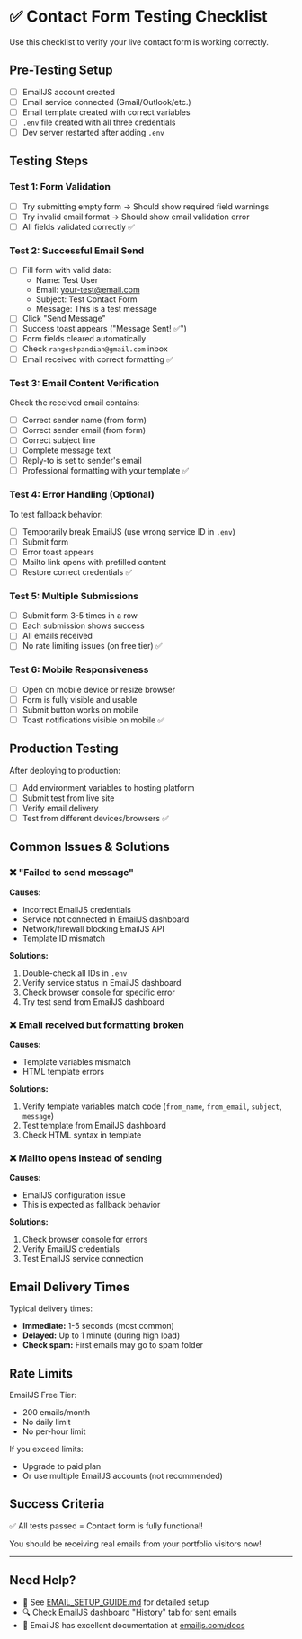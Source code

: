 # ✅ Contact Form Testing Checklist

Use this checklist to verify your live contact form is working correctly.

## Pre-Testing Setup

- [ ] EmailJS account created
- [ ] Email service connected (Gmail/Outlook/etc.)
- [ ] Email template created with correct variables
- [ ] `.env` file created with all three credentials
- [ ] Dev server restarted after adding `.env`

## Testing Steps

### Test 1: Form Validation
- [ ] Try submitting empty form → Should show required field warnings
- [ ] Try invalid email format → Should show email validation error
- [ ] All fields validated correctly ✅

### Test 2: Successful Email Send
- [ ] Fill form with valid data:
  - Name: Test User
  - Email: your-test@email.com
  - Subject: Test Contact Form
  - Message: This is a test message
- [ ] Click "Send Message"
- [ ] Success toast appears ("Message Sent! ✅")
- [ ] Form fields cleared automatically
- [ ] Check `rangeshpandian@gmail.com` inbox
- [ ] Email received with correct formatting ✅

### Test 3: Email Content Verification
Check the received email contains:
- [ ] Correct sender name (from form)
- [ ] Correct sender email (from form)
- [ ] Correct subject line
- [ ] Complete message text
- [ ] Reply-to is set to sender's email
- [ ] Professional formatting with your template ✅

### Test 4: Error Handling (Optional)
To test fallback behavior:
- [ ] Temporarily break EmailJS (use wrong service ID in `.env`)
- [ ] Submit form
- [ ] Error toast appears
- [ ] Mailto link opens with prefilled content
- [ ] Restore correct credentials ✅

### Test 5: Multiple Submissions
- [ ] Submit form 3-5 times in a row
- [ ] Each submission shows success
- [ ] All emails received
- [ ] No rate limiting issues (on free tier) ✅

### Test 6: Mobile Responsiveness
- [ ] Open on mobile device or resize browser
- [ ] Form is fully visible and usable
- [ ] Submit button works on mobile
- [ ] Toast notifications visible on mobile ✅

## Production Testing

After deploying to production:
- [ ] Add environment variables to hosting platform
- [ ] Submit test from live site
- [ ] Verify email delivery
- [ ] Test from different devices/browsers ✅

## Common Issues & Solutions

### ❌ "Failed to send message"
**Causes:**
- Incorrect EmailJS credentials
- Service not connected in EmailJS dashboard
- Network/firewall blocking EmailJS API
- Template ID mismatch

**Solutions:**
1. Double-check all IDs in `.env`
2. Verify service status in EmailJS dashboard
3. Check browser console for specific error
4. Try test send from EmailJS dashboard

### ❌ Email received but formatting broken
**Causes:**
- Template variables mismatch
- HTML template errors

**Solutions:**
1. Verify template variables match code (`from_name`, `from_email`, `subject`, `message`)
2. Test template from EmailJS dashboard
3. Check HTML syntax in template

### ❌ Mailto opens instead of sending
**Causes:**
- EmailJS configuration issue
- This is expected as fallback behavior

**Solutions:**
1. Check browser console for errors
2. Verify EmailJS credentials
3. Test EmailJS service connection

## Email Delivery Times

Typical delivery times:
- **Immediate:** 1-5 seconds (most common)
- **Delayed:** Up to 1 minute (during high load)
- **Check spam:** First emails may go to spam folder

## Rate Limits

EmailJS Free Tier:
- 200 emails/month
- No daily limit
- No per-hour limit

If you exceed limits:
- Upgrade to paid plan
- Or use multiple EmailJS accounts (not recommended)

## Success Criteria

✅ All tests passed = Contact form is fully functional!

You should be receiving real emails from your portfolio visitors now!

---

## Need Help?

- 📖 See [EMAIL_SETUP_GUIDE.md](./EMAIL_SETUP_GUIDE.md) for detailed setup
- 🔍 Check EmailJS dashboard "History" tab for sent emails
- 💬 EmailJS has excellent documentation at [emailjs.com/docs](https://www.emailjs.com/docs/)
